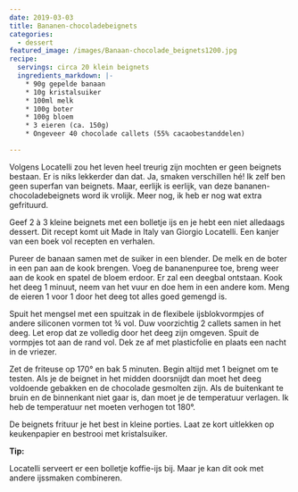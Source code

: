 ```yaml
---
date: 2019-03-03
title: Bananen-chocoladebeignets
categories:
  - dessert
featured_image: /images/Banaan-chocolade_beignets1200.jpg
recipe:
  servings: circa 20 klein beignets
  ingredients_markdown: |-
    * 90g gepelde banaan    * 10g kristalsuiker    * 100ml melk    * 100g boter    * 100g bloem
    * 3 eieren (ca. 150g)    * Ongeveer 40 chocolade callets (55% cacaobestanddelen)
---
```

Volgens Locatelli zou het leven heel treurig zijn mochten er geen beignets bestaan.Er is niks lekkerder dan dat.Ja, smaken verschillen hé! Ik zelf ben geen superfan van beignets.Maar, eerlijk is eerlijk, van deze bananen-chocoladebeignets word ik vrolijk.Meer nog, ik heb er nog wat extra gefrituurd.Geef 2 à 3 kleine beignets met een bolletje ijs en je hebt een niet alledaags dessert.Dit recept komt uit Made in Italy van Giorgio Locatelli.Een kanjer van een boek vol recepten en verhalen.

<!--more-->

Pureer de banaan samen met de suiker in een blender.De melk en de boter in een pan aan de kook brengen.Voeg de bananenpuree toe, breng weer aan de kook en spatel de bloem erdoor.
Er zal een deegbal ontstaan.Kook het deeg 1 minuut, neem van het vuur en doe hem in een andere kom.Meng de eieren 1 voor 1 door het deeg tot alles goed gemengd is.Spuit het mengsel met een spuitzak in de flexibele ijsblokvormpjes of andere siliconen vormen tot ¾ vol.Duw voorzichtig 2 callets samen in het deeg.Let erop dat ze volledig door het deeg zijn omgeven.Spuit de vormpjes tot aan de rand vol.Dek ze af met plasticfolie en plaats een nacht in de vriezer.Zet de friteuse op 170° en bak 5 minuten.Begin altijd met 1 beignet om te testen.Als je de beignet in het midden doorsnijdt dan moet het deeg voldoende gebakken en de chocolade gesmolten zijn.Als de buitenkant te bruin en de binnenkant niet gaar is, dan moet je de temperatuur verlagen.Ik heb de temperatuur net moeten verhogen tot 180°. De beignets frituur je het best in kleine porties.Laat ze kort uitlekken op keukenpapier en bestrooi met kristalsuiker.<b>Tip: </b>

Locatelli serveert er een bolletje koffie-ijs bij.Maar je kan dit ook met andere ijssmaken combineren.


